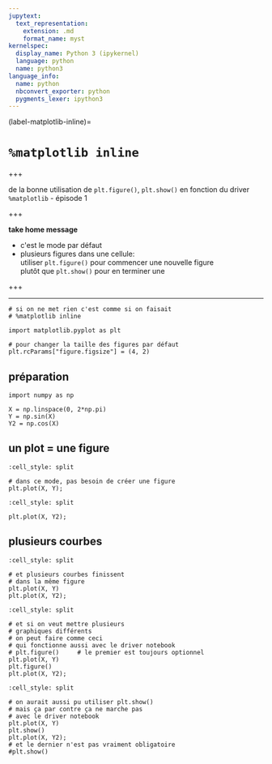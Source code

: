 ```yaml
---
jupytext:
  text_representation:
    extension: .md
    format_name: myst
kernelspec:
  display_name: Python 3 (ipykernel)
  language: python
  name: python3
language_info:
  name: python
  nbconvert_exporter: python
  pygments_lexer: ipython3
---
```


(label-matplotlib-inline)=
# `%matplotlib inline`

+++

de la bonne utilisation de `plt.figure()`, `plt.show()` en fonction du driver `%matplotlib` - épisode 1

+++

**take home message**

* c'est le mode par défaut
* plusieurs figures dans une cellule:  
  utiliser `plt.figure()` pour commencer une nouvelle figure  
  plutôt que `plt.show()` pour en terminer une

+++

***

```{code-cell} ipython3
# si on ne met rien c'est comme si on faisait
# %matplotlib inline
```

```{code-cell} ipython3
import matplotlib.pyplot as plt

# pour changer la taille des figures par défaut
plt.rcParams["figure.figsize"] = (4, 2)
```

## préparation

```{code-cell} ipython3
import numpy as np

X = np.linspace(0, 2*np.pi)
Y = np.sin(X)
Y2 = np.cos(X)
```

## un plot = une figure

```{code-cell} ipython3
:cell_style: split

# dans ce mode, pas besoin de créer une figure
plt.plot(X, Y);
```

```{code-cell} ipython3
:cell_style: split

plt.plot(X, Y2);
```

## plusieurs courbes

```{code-cell} ipython3
:cell_style: split

# et plusieurs courbes finissent
# dans la même figure
plt.plot(X, Y)
plt.plot(X, Y2);
```

```{code-cell} ipython3
:cell_style: split

# et si on veut mettre plusieurs
# graphiques différents
# on peut faire comme ceci
# qui fonctionne aussi avec le driver notebook
# plt.figure()     # le premier est toujours optionnel
plt.plot(X, Y)
plt.figure()
plt.plot(X, Y2);
```

```{code-cell} ipython3
:cell_style: split

# on aurait aussi pu utiliser plt.show()
# mais ça par contre ça ne marche pas
# avec le driver notebook
plt.plot(X, Y)
plt.show()
plt.plot(X, Y2);
# et le dernier n'est pas vraiment obligatoire
#plt.show()
```
